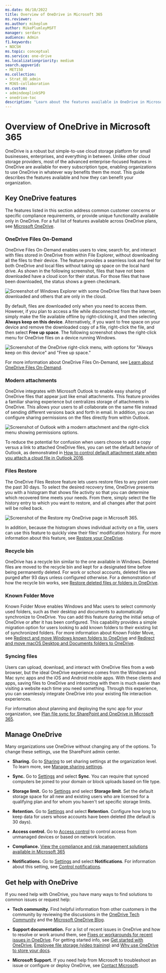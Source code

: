 ```yaml
---
ms.date: 06/10/2022
title: Overview of OneDrive in Microsoft 365
ms.reviewer:
ms.author: mikeplum
author: MikePlumleyMSFT
manager: serdars
audience: Admin
f1.keywords:
- NOCSH
ms.topic: conceptual
ms.service: one-drive
ms.localizationpriority: medium
search.appverid:
- MET150
ms.collection:
- Strat_OD_admin
- M365-collaboration
ms.custom:
- admindeeplinkSPO
- onedrive-toc
description: "Learn about the features available in OneDrive in Microsoft 365."
---
```


# Overview of OneDrive in Microsoft 365

OneDrive is a robust but simple-to-use cloud storage platform for small businesses, enterprises, and everything in between. Unlike other cloud storage providers, most of the advanced enterprise-focused features in OneDrive are available for every subscription type, enabling organizations to use OneDrive in whatever way benefits them the most. This guide describes the features available and how they can benefit your organization.

## Key OneDrive features

The features listed in this section address common customer concerns or specific compliance requirements, or provide unique functionality available only in OneDrive. For a full list of features available across OneDrive plans, see [Microsoft OneDrive](https://onedrive.live.com/about).

### OneDrive Files On-Demand

OneDrive Files On-Demand enables users to view, search for, and interact with files stored in OneDrive from within File Explorer, without downloading all the files to their device. The feature provides a seamless look and feel for both OneDrive and local files without taking up space on the local hard drive. As shown in the following screenshot, files that have not been downloaded have a cloud icon for their status. For those files that have been downloaded, the status shows a green checkmark.

![Screenshot of Windows Explorer with some OneDrive files that have been downloaded and others that are only in the cloud.](media/what-is-onedrive-small-business_image1.png)

By default, files are downloaded only when you need to access them. However, if you plan to access a file while disconnected from the internet, simply make the file available offline by right-clicking it, and then selecting **Always keep on this device**. Alternatively, if you want to free space on your device and remove the downloaded copy of a file, right-click the file, and then select **Free up space**. The following screenshot shows the right-click menu for OneDrive files on a device running Windows.

![Screenshot of the OneDrive right-click menu, with options for "Always keep on this device" and "Free up space."](media/What-is-onedrive-small-business_image2.png)

For more information about OneDrive Files On-Demand, see [Learn about OneDrive Files On-Demand](https://support.office.com/article/0e6860d3-d9f3-4971-b321-7092438fb38e).

### Modern attachments

OneDrive integrates with Microsoft Outlook to enable easy sharing of OneDrive files that appear just like email attachments. This feature provides a familiar sharing experience but centralizes storage of attachments in OneDrive. This allows your users to all collaborate on the same file instead of sending different versions back and forth in email. In addition, you can configure sharing permissions on the files directly from within Outlook.

![Screenshot of Outlook with a modern attachment and the right-click menu showing permissions options.](media/what-is-onedrive-small-business_image3.png)

To reduce the potential for confusion when users choose to add a copy versus a link to attached OneDrive files, you can set the default behavior of Outlook, as demonstrated in [How to control default attachment state when you attach a cloud file in Outlook 2016](https://support.microsoft.com/help/4011261/how-to-set-attachment-preference-for-attaching-a-cloud-file-in-outlook).

### Files Restore

The OneDrive Files Restore feature lets users restore files to any point over the past 30 days. To select the desired recovery time, OneDrive presents you with a histogram that shows file activity so that you can determine which recovered time meets your needs. From there, simply select the file history entry to which you want to restore, and all changes after that point will be rolled back.

![Screenshot of the Restore my OneDrive page in Microsoft 365.](media/what-is-onedrive-small-business_image4.png)

In addition, because the histogram shows individual activity on a file, users can use this feature to quickly view their files' modification history. For more information about this feature, see [Restore your OneDrive](https://support.office.com/article/fa231298-759d-41cf-bcd0-25ac53eb8a15).

### Recycle bin

OneDrive has a recycle bin similar to the one available in Windows. Deleted files are moved to the recycle bin and kept for a designated time before being permanently deleted. For work or school accounts, deleted files are purged after 93 days unless configured otherwise. For a demonstration of how the recycle bin works, see [Restore deleted files or folders in OneDrive](https://support.office.com/article/949ada80-0026-4db3-a953-c99083e6a84f).

### Known Folder Move

Known Folder Move enables Windows and Mac users to select commonly used folders, such as their desktop and documents to automatically synchronize to OneDrive. You can add this feature during the initial setup of OneDrive or after it has been configured. This capability provides a simple migration option for users looking to add known folders to their existing list of synchronized folders. For more information about Known Folder Move, see [Redirect and move Windows known folders to OneDrive](/onedrive/redirect-known-folders) and [Redirect and move macOS Desktop and Documents folders to OneDrive](/onedrive/redirect-known-folders-macos).

### Syncing files

Users can upload, download, and interact with OneDrive files from a web browser, but the ideal OneDrive experience comes from the Windows and Mac sync apps and the iOS and Android mobile apps. With these clients and apps, saving files to OneDrive and interacting with them is much easier than visiting a website each time you need something. Through this experience, you can seamlessly integrate OneDrive into your existing file interaction experiences.

For information about planning and deploying the sync app for your organization, see [Plan file sync for SharePoint and OneDrive in Microsoft 365](plan-file-sync.md).

## Manage OneDrive

Many organizations use OneDrive without changing any of the options. To change these settings, use the SharePoint admin center.

- **Sharing.** Go to <a href="https://go.microsoft.com/fwlink/?linkid=2185222" target="_blank">Sharing</a> to set sharing settings at the organization level. To learn more, see [Manage sharing settings](/sharepoint/turn-external-sharing-on-or-off).

- **Sync.** Go to <a href="https://go.microsoft.com/fwlink/?linkid=2185072" target="_blank">Settings</a> and select  **Sync**. You can require that synced computers be joined to your domain or block uploads based on file type.

- **Storage limit.** Go to <a href="https://go.microsoft.com/fwlink/?linkid=2185072" target="_blank">Settings</a> and select **Storage limit**. Set the default storage space for all new and existing users who are licensed for a qualifying plan and for whom you haven't set specific storage limits.

- **Retention.** Go to <a href="https://go.microsoft.com/fwlink/?linkid=2185072" target="_blank">Settings</a> and select **Retention**. Configure how long to keep data for users whose accounts have been deleted (the default is 30 days).

- **Access control.** Go to <a href="https://go.microsoft.com/fwlink/?linkid=2185071" target="_blank">Access control</a> to control access from unmanaged devices or based on network location.

- **Compliance.** [View the compliance and risk management solutions available in Microsoft 365](https://compliance.microsoft.com/solutioncatalog)

- **Notifications.** Go to <a href="https://go.microsoft.com/fwlink/?linkid=2185072" target="_blank">Settings</a> and select **Notifications**. For information about this setting, see [Control notifications](/onedrive/turn-on-external-sharing-notifications).

## Get help with OneDrive

If you need help with OneDrive, you have many ways to find solutions to common issues or request help:

- **Tech community.** Find helpful information from other customers in the community by reviewing the discussions in the [OneDrive Tech Community](https://techcommunity.microsoft.com/t5/OneDrive-for-Business/ct-p/OneDriveforBusiness) and the [Microsoft OneDrive Blog](https://techcommunity.microsoft.com/t5/OneDrive-Blog/bg-p/OneDriveBlog).

- **Support documentation.** For a list of recent issues in OneDrive and how to resolve or work around them, see [Fixes or workarounds for recent issues in OneDrive](https://support.office.com/article/36110213-f3f6-490d-8cb7-3833539def0b). For getting started info, see [Get started with OneDrive](https://support.office.com/article/c7f31921-e2e5-4b00-959a-cc9ad6297de7), [Employee file storage (video training)](https://support.office.com/article/12dbe3e4-dbef-48f8-a90e-87f1bc607073) and [Why use OneDrive to store your docs](https://support.office.com/article/e55c4fa8-1e03-4d75-956b-924620bdfa2d).

- **Microsoft Support.** If you need help from Microsoft to troubleshoot an issue or configure or deploy OneDrive, see [Contact Microsoft](https://support.microsoft.com/gp/contactus81?Audience=Commercial).
